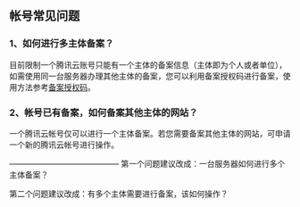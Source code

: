 ## 帐号常见问题

### 1、如何进行多主体备案？

目前限制一个腾讯云账号只能有一个主体的备案信息（主体即为个人或者单位），如需使用同一台服务器办理其他主体的备案，您可以利用备案授权码进行备案，使用方法参考[备案授权码](https://cloud.tencent.com/document/roduct/243/646#5.-.E4.BB.80.E4.B9.88.E6.98.AF.E5.A4.87.E6.A1.88.E6.8E.88.E6.9D.83.E7.A0.81)。

### 2、帐号已有备案，如何备案其他主体的网站？

一个腾讯云帐号仅可以进行一个主体备案。若您需要备案其他主体的网站，可申请一个新的腾讯云帐号进行操作。


——————————————
第一个问题建议改成：一台服务器如何进行多个主体备案？

第二个问题建议改成：有多个主体需要进行备案，该如何操作？

